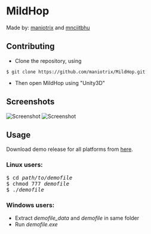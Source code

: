 # MildHop

Made by: [maniotrix](https://github.com/maniotrix) and [mnciitbhu](https://mnciitbhu.me/github)

## Contributing

* Clone the repository, using

```
$ git clone https://github.com/maniotrix/MildHop.git
```

* Then open MildHop using "Unity3D"

## Screenshots

![Screenshot](past.png)
![Screenshot](present.png)

## Usage

Download demo release for all platforms from [here](https://www.dropbox.com/sh/m4wgh562rv37hh7/AAAPxytoqkgi2UQD_YjEdnmOa?dl=0).

### Linux users:

<pre>
$ cd <i>path/to/demofile</i>
$ chmod 777 <i>demofile</i>
$ ./<i>demofile</i>
</pre>

### Windows users:

* Extract *demofile_data* and *demofile* in same folder
* Run *demofile.exe*

